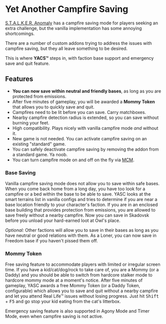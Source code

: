# Yet Another Campfire Saving

[S.T.A.L.K.E.R. Anomaly](https://www.moddb.com/mods/stalker-anomaly) has a campfire saving mode for players seeking an extra challenge, but the vanilla implementation has some annoying shortcomings.

There are a number of custom addons trying to address the issues with campfire saving, but they all leave something to be desired.

This is where **YACS™** steps in, with faction base support and emergency save and quit feature.

## Features

* **You can now save within neutral and friendly bases**, as long as you are protected from emissions.
* After five minutes of gameplay, you will be awarded a **Mommy Token** that allows you to quickly save and quit.
* Campfires need to be lit before you can save. Carry matchboxes.
* Nearby campfire detection radius is extended, so you can save without burning your feet.
* High compatibility. Plays nicely with vanilla campfire mode _and_ without it.
* New game is not needed. You can activate campfire saving on an existing "standard" game.
* You can safely deactivate campfire saving by removing the addon from a standard game. Ya noob.
* You can turn campfire mode on and off on the fly via [MCM](https://www.moddb.com/mods/stalker-anomaly/addons/anomaly-mod-configuration-menu).

### Base Saving

Vanilla campfire saving mode does not allow you to save within safe bases. When you come back home from a long day, you have too look for a campfire
or a bed within the base to be able to save. YASC looks at the smart terrains list in vanilla configs and tries to determine if you are near a base
location friendly to your character's faction. If you are in an enclosed base building that provides protection from emissions, you are allowed
to save freely without a nearby campfire. Now you can save in Skadovsk before you unload your hard-earned loot at Owl's place.

*Optional:* Other factions will allow you to save in their bases as long as you have neutral or good relations with them. As a Loner, you can now
save in Freedom base if you haven't pissed them off.

### Mommy Token

Free saving feature to accommodate players with limited or irregular screen time.
If you have a kid/cat/dog/rock to take care of, you are a Mommy (or a Daddy) and you should be able to switch from hardcore
stalker mode to hardcore mommy mode at a moment's notice. After five minutes of gameplay, YASC awards a free Mommy Token 
(or a Daddy Token, configurable) which allows you to save and quit without a nearby campfire and let you attend Real Life™ issues without losing
progress. Just hit <kbd>Shift</kbd> + <kbd>F5</kbd> and go stop your kid eating from the cat's litterbox.

Emergency saving feature is also supported in Agony Mode and Timer Mode, even when campfire saving is not active.